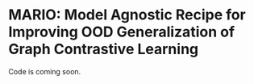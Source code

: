# MARIO: Model Agnostic Recipe for Improving OOD Generalization of Graph Contrastive Learning


Code is coming soon.
